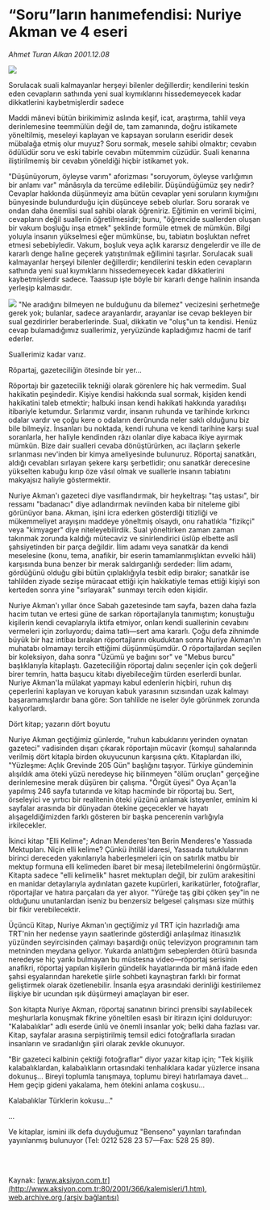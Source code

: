 # “Soru”ların hanımefendisi: Nuriye Akman ve 4 eseri

*Ahmet Turan Alkan 2001.12.08*

<div>
 <img border="0" src="/web/20020102000706im_/http://www.aksiyon.com.tr/yazar/aturanalkan.jpg"/>
 <p class="spot">
  Sorulacak suali kalmayanlar herşeyi bilenler değillerdir; kendilerini teskin eden cevapların sathında yeni sual kıymıklarını hissedemeyecek kadar dikkatlerini kaybetmişlerdir sadece
 </p>
 <p class="metin">
  Maddi mânevi bütün birikimimiz aslında keşif, icat, araştırma, tahlil veya derinlemesine teemmülün değil de, tam zamanında, doğru istikamete yöneltilmiş, meseleyi kaplayan ve kapsayan soruların eseridir desek mübalağa etmiş olur muyuz? Soru sormak, mesele sahibi olmaktır; cevabın ödülüdür soru ve eski tabirle cevabın mütemmim cüzüdür. Suali kenarına iliştirilmemiş bir cevabın yöneldiği hiçbir istikamet yok.
 </p>
 <p class="metin">
  "Düşünüyorum, öyleyse varım" aforizması "soruyorum, öyleyse varlığımın bir anlamı var" mânâsıyla da tercüme edilebilir. Düşündüğümüz şey nedir? Cevaplar hakkında düşünmeyiz ama bütün cevaplar yeni soruların kıymığını bünyesinde bulundurduğu için düşünceye sebeb olurlar. Soru sorarak ve ondan daha önemlisi sual sahibi olarak öğreniriz. Eğitimin en verimli biçimi, cevapların değil suallerin öğretilmesidir; bunu, "öğrencide suallerden oluşan bir vakum boşluğu inşa etmek" şeklinde formüle etmek de mümkün. Bilgi yoluyla insanın yükselmesi eğer mümkünse, bu, tabiatın boşluktan nefret etmesi sebebiyledir. Vakum, boşluk veya açlık kararsız dengelerdir ve ille de kararlı denge haline geçerek yatıştırılmak eğilimini taşırlar. Sorulacak suali kalmayanlar herşeyi bilenler değillerdir; kendilerini teskin eden cevapların sathında yeni sual kıymıklarını hissedemeyecek kadar dikkatlerini kaybetmişlerdir sadece. Taassup işte böyle bir kararlı denge halinin insanda yerleşip kalmasıdır.
 </p>
 <p class="metin">
  <img border="0" src="/web/20020102000706im_/http://www.aksiyon.com.tr/2001/366/resimler/nuriye.jpg"/>
  "Ne aradığını bilmeyen ne bulduğunu da bilemez" vecizesini şerhetmeğe gerek yok; bulanlar, sadece arayanlardır, arayanlar ise cevap bekleyen bir sual gezdirirler beraberlerinde. Sual, dikkatin ve "oluş"un ta kendisi. Henüz cevap bulamadığımız suallerimiz, yeryüzünde kapladığımız hacmi de tarif ederler.
 </p>
 <p class="metin">
  Suallerimiz kadar varız.
 </p>
 <p class="metin">
  Röpartaj, gazeteciliğin ötesinde bir yer...
 </p>
 <p class="metin">
  Röportajı bir gazetecilik tekniği olarak görenlere hiç hak vermedim. Sual hakikatin peşindedir. Kişiye kendisi hakkında sual sormak, kişiden kendi hakikatini taleb etmektir; halbuki insan kendi hakikati hakkında yaradılışı itibariyle ketumdur. Sırlarımız vardır, insanın ruhunda ve tarihinde kırkıncı odalar vardır ve çoğu kere o odaların derûnunda neler saklı olduğunu biz bile bilmeyiz. İnsanları bu noktada, kendi ruhuna ve kendi tarihine karşı sual soranlarla, her haliyle kendinden râzı olanlar diye kabaca ikiye ayırmak mümkün. Bize dair sualleri cevaba dönüştürürken, acı ilaçların şekerle sırlanması nev'inden bir kimya ameliyesinde bulunuruz. Röportaj sanatkârı, aldığı cevabları sırlayan şekere karşı şerbetlidir; onu sanatkâr derecesine yükselten kabuğu kırıp öze vâsıl olmak ve suallerle insanın tabiatını makyajsız haliyle göstermektir.
 </p>
 <p class="metin">
  Nuriye Akman'ı gazeteci diye vasıflandırmak, bir heykeltraşı "taş ustası", bir ressamı "badanacı" diye adlandırmak neviinden kaba bir niteleme gibi görünüyor bana. Akman, işini icra ederken gösterdiği titizliği ve mükemmeliyet arayışını maddeye yöneltmiş olsaydı, onu rahatlıkla "fizikçi" veya "kimyager" diye niteleyebilirdik. Sual yöneltirken zaman zaman takınmak zorunda kaldığı mütecaviz ve sinirlendirici üslûp elbette aslî şahsiyetinden bir parça değildir. İlim adamı veya sanatkâr da kendi meselesine (konu, tema, anafikir, bir eserin tamamlanmışlıktan evvelki hâli) karşısında buna benzer bir merak saldırganlığı serdeder: İlim adamı, gördüğünü olduğu gibi bütün çıplaklığıyla tesbit edip bırakır; sanatkâr ise tahlilden ziyade sezişe müracaat ettiği için hakikatiyle temas ettiği kişiyi son kerteden sonra yine "sırlayarak" sunmayı tercih eden kişidir.
 </p>
 <p class="metin">
  Nuriye Akman'ı yıllar önce Sabah gazetesinde tam sayfa, bazen daha fazla hacim tutan ve ertesi güne de sarkan röportajlarıyla tanımıştım; konuştuğu kişilerin kendi cevaplarıyla iktifa etmiyor, onları kendi suallerinin cevabını vermeleri için zorluyordu; daima tatlı—sert ama kararlı. Çoğu defa zihnimde büyük bir haz intibaı bırakan röportajlarını okuduktan sonra Nuriye Akman'ın muhatabı olmamayı tercih ettiğimi düşünmüşümdür. O röportajlardan seçilen bir koleksiyon, daha sonra "Üzümü ye bağını sor" ve "Mebus burcu" başlıklarıyla kitaplaştı. Gazeteciliğin röportaj dalını seçenler için çok değerli birer temrin, hatta başucu kitabı diyebileceğim türden eserlerdi bunlar. Nuriye Akman'la mülakat yapmayı kabul edenlerin hiçbiri, ruhun dış çeperlerini kaplayan ve koruyan kabuk yarasının sızısından uzak kalmayı başaramamışlardır bana göre: Son tahlilde ne iseler öyle görünmek zorunda kalıyorlardı.
 </p>
 <p class="metin">
  Dört kitap; yazarın dört boyutu
 </p>
 <p class="metin">
  Nuriye Akman geçtiğimiz günlerde, "ruhun kabuklarını yerinden oynatan gazeteci" vadisinden dışarı çıkarak röportajın mücavir (komşu) sahalarında verilmiş dört kitapla birden okuyucunun karşısına çıktı. Kitaplardan ilki, "Yüzleşme: Açlık Grevinde 205 Gün" başlığını taşıyor. Türkiye gündeminin alışıldık ama öteki yüzü neredeyse hiç bilinmeyen "ölüm oruçları" gerçeğine derinlemesine merak düşüren bir çalışma. "Örgüt üyesi" Oya Açan'la yapılmış 246 sayfa tutarında ve kitap hacminde bir röportaj bu. Sert, örseleyici ve yırtıcı bir realitenin öteki yüzünü anlamak isteyenler, eminim ki sayfalar arasında bir dünyadan ötekine geçecekler ve hayatı alışageldiğimizden farklı gösteren bir başka pencerenin varlığıyla irkilecekler.
 </p>
 <p class="metin">
  İkinci kitap "Elli Kelime"; Adnan Menderes'ten Berin Menderes'e Yassıada Mektupları. Niçin elli kelime? Çünkü ihtilâl idaresi, Yassıada tutuklularının birinci dereceden yakınlarıyla haberleşmeleri için on satırlık matbu bir mektup formuna elli kelimeden ibaret bir mesaj iletebilmelerini öngörmüştür. Kitapta sadece "elli kelimelik" hasret mektupları değil, bir zulüm arakesitini en manidar detaylarıyla aydınlatan gazete kupürleri, karikatürler, fotoğraflar, röportajlar ve hatıra parçaları da yer alıyor. "Yüreğe taş gibi çöken şey"in ne olduğunu unutanlardan iseniz bu benzersiz belgesel çalışması size müthiş bir fikir verebilecektir.
 </p>
 <p class="metin">
  Üçüncü Kitap, Nuriye Akman'ın geçtiğimiz yıl TRT için hazırladığı ama TRT'nin her nedense yayın saatlerinde gösterdiği anlaşılmaz itinasızlık yüzünden seyircisinden çalmayı başardığı onüç televizyon programının tam metninden meydana geliyor. Yukarda anlattığım sebeplerden ötürü basında neredeyse hiç yankı bulmayan bu müstesna video—röportaj serisinin anafikri, röportaj yapılan kişilerin gündelik hayatlarında bir mânâ ifade eden şahsi eşyalarından hareketle şiirle sohbeti kaynaştıran farklı bir format geliştirmek olarak özetlenebilir. İnsanla eşya arasındaki derinliği kestirilemez ilişkiye bir ucundan ışık düşürmeyi amaçlayan bir eser.
 </p>
 <p class="metin">
  Son kitapta Nuriye Akman, röportaj sanatının birinci prensibi sayılabilecek meşhurlarla konuşmak fikrine yöneltilen esaslı bir itirazın içini dolduruyor: "Kalabalıklar" adlı eserde ünlü ve önemli insanlar yok; belki daha fazlası var. Kitap, sayfalar arasına serpiştirilmiş temsil edici fotoğraflarla sıradan insanların ve sıradanlığın şiiri olarak zevkle okunuyor.
 </p>
 <p class="metin">
  "Bir gazeteci kalbinin çektiği fotoğraflar" diyor yazar kitap için; "Tek kişilik kalabalıklardan, kalabalıkların ortasındaki tenhalıklara kadar yüzlerce insana dokunuş... Bireyi toplumla tanışmaya, toplumu bireyi hatırlamaya davet... Hem geçip gideni yakalama, hem ötekini anlama coşkusu...
 </p>
 <p class="metin">
  Kalabalıklar Türklerin kokusu..."
 </p>
 <p class="metin">
  ...
 </p>
 <p class="metin">
  Ve kitaplar, ismini ilk defa duyduğumuz "Benseno" yayınları tarafından yayınlanmış bulunuyor (Tel: 0212 528 23 57—Fax: 528 25 89).
 </p>
 <p class="metin">
  <br/>
  <br/>
 </p>
</div>

Kaynak: [www.aksiyon.com.tr](http://www.aksiyon.com.tr:80/2001/366/kalemisleri/1.htm), [web.archive.org (arşiv bağlantısı)](http://web.archive.org/web/20020102000706/http://www.aksiyon.com.tr:80/2001/366/kalemisleri/1.htm)
